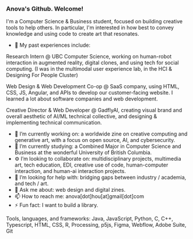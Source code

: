 ### Anova's Github. Welcome!

I'm a Computer Science & Business student, focused on building creative tools to help others. In particular, I'm interested in how best to convey knowledge and using code to create art that resonates.

- 👾 My past experiences include:

Research Intern @ UBC Computer Science, working on human-robot interaction in augmented reality, digital clones, and using tech for social computing. (I was in the multimodal user experience lab, in the HCI & Designing For People Cluster)

Web Design & Web Development Co-op @ SaaS company, using HTML, CSS, JS, Angular, and APIs to develop our customer-facing website. I learned a lot about software companies and web development.

Creative Director & Web Developer @ GadflyAI, creating visual brand and overall aesthetic of AI/ML technical collective, and designing & implementing technical communication. 

- 🔭 I’m currently working on: a worldwide zine on creative computing and generative art, with a focus on open source, AI, and cybersecurity. 
- 🌱 I’m currently studying: a Combined Major in Computer Science and Business at the wonderful University of British Columbia.
- ⚙️ I’m looking to collaborate on: multidisciplinary projects, multimedia art, tech education, EDI, creative use of code, human-computer interaction, and human-ai interaction projects. 
- 🤍 I’m looking for help with: bridging gaps between industry / academia, and tech / art.
- 💬 Ask me about: web design and digital zines.
- 📫 How to reach me: anova[dot]hou[at]gmail[dot]com
- ⚡ Fun fact: I want to build a library.

Tools, languages, and frameworks: Java, JavaScript, Python, C, C++, Typescript, HTML, CSS, R, Processing, p5js, Figma, Webflow, Adobe Suite, Git

<!--
**novahdesign/novahdesign** is a ✨ _special_ ✨ repository because its `README.md` (this file) appears on your GitHub profile.

Here are some ideas to get you started:

- 🔭 I’m currently working on ...
- 🌱 I’m currently learning ...
- 👯 I’m looking to collaborate on ...
- 🤔 I’m looking for help with ...
- 💬 Ask me about ...
- 📫 How to reach me: ...
- 😄 Pronouns: ...
- ⚡ Fun fact: ...
-->
